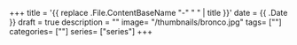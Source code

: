 +++
title = '{{ replace .File.ContentBaseName "-" " " | title }}'
date = {{ .Date }}
draft = true
description = ""
image= "/thumbnails/bronco.jpg"
tags= [""]
categories= [""]
series= ["series"]
+++
